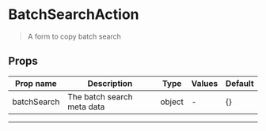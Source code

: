 # BatchSearchAction

> A form to copy batch search

## Props

| Prop name   | Description                | Type   | Values | Default |
| ----------- | -------------------------- | ------ | ------ | ------- |
| batchSearch | The batch search meta data | object | -      | {}      |

---
